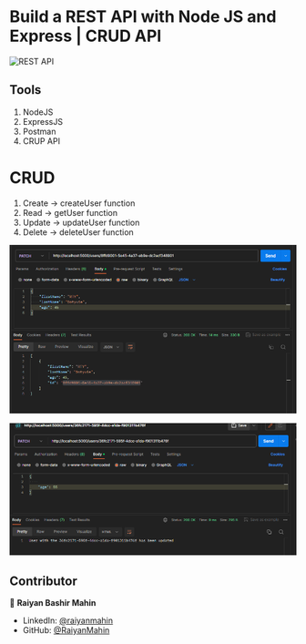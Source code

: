 # Build a REST API with Node JS and Express | CRUD API

![REST API](https://i.ibb.co/7GWCCbp/Screenshot-2020-07-12-at-08-30-32.png)

## Tools

1. NodeJS
2. ExpressJS
3. Postman
4. CRUP API

# CRUD
1. Create -> createUser function
2. Read -> getUser function
3. Update -> updateUser function
4. Delete -> deleteUser function


 ![patch ID](https://github.com/RaiyanMahin/Build-a-REST-API-with-NodeJS-and-Express-CRUD-API/blob/main/sample%20crud%20application%20through%20postman/Screenshot%20(1630).png?raw=true)

 ![Update Info](https://github.com/RaiyanMahin/Build-a-REST-API-with-NodeJS-and-Express-CRUD-API/blob/main/sample%20crud%20application%20through%20postman/Screenshot%20(1632).png?raw=true)



## Contributor

👤 **Raiyan Bashir Mahin**

* LinkedIn: [@raiyanmahin](https://www.linkedin.com/in/raiyanmahin/)
* GitHub: [@RaiyanMahin](https://github.com/RaiyanMahin)
